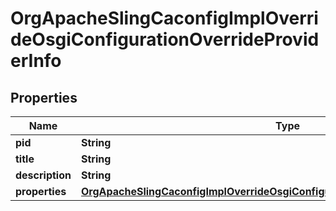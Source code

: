 

# OrgApacheSlingCaconfigImplOverrideOsgiConfigurationOverrideProviderInfo

## Properties

Name | Type | Description | Notes
------------ | ------------- | ------------- | -------------
**pid** | **String** |  |  [optional]
**title** | **String** |  |  [optional]
**description** | **String** |  |  [optional]
**properties** | [**OrgApacheSlingCaconfigImplOverrideOsgiConfigurationOverrideProviderProperties**](OrgApacheSlingCaconfigImplOverrideOsgiConfigurationOverrideProviderProperties.md) |  |  [optional]



